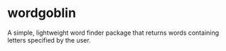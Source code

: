 # wordgoblin
A simple, lightweight word finder package that returns words containing letters specified by the user. 
